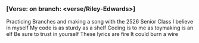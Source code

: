  ### [Verse: <Riley Edwards> on branch: <verse/Riley-Edwards>]
Practicing Branches and making a song with the 2526 Senior Class
I believe in myself
My code is as sturdy as a shelf
Coding is to me as toymaking is an elf
Be sure to trust in yourself
These lyrics are fire
It could burn a wire